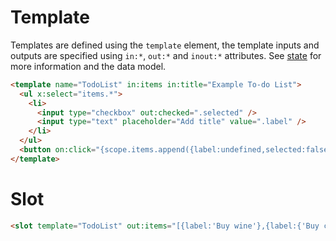 # Template

Templates are defined using the `template` element, the template inputs
and outputs are specified using `in:*`, `out:*` and `inout:*` attributes. See
[state](state) for more information and the data model.

```html
<template name="TodoList" in:items in:title="Example To-do List">
  <ul x:select="items.*">
    <li>
      <input type="checkbox" out:checked=".selected" />
      <input type="text" placeholder="Add title" value=".label" />
    </li>
  </ul>
  <button on:click="{scope.items.append({label:undefined,selected:false})">Add item</button>
</template>
```

# Slot



```html
<slot template="TodoList" out:items="[{label:'Buy wine'},{label:{'Buy cheese'}]">
```
